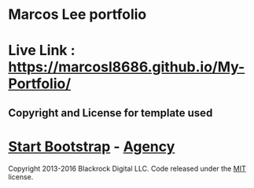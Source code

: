 # Marcos Lee portfolio

# Live Link : https://marcosl8686.github.io/My-Portfolio/



## Copyright and License for template used
# [Start Bootstrap](http://startbootstrap.com/) - [Agency](http://startbootstrap.com/template-overviews/agency/)
Copyright 2013-2016 Blackrock Digital LLC. Code released under the [MIT](https://github.com/BlackrockDigital/startbootstrap-agency/blob/gh-pages/LICENSE) license.

